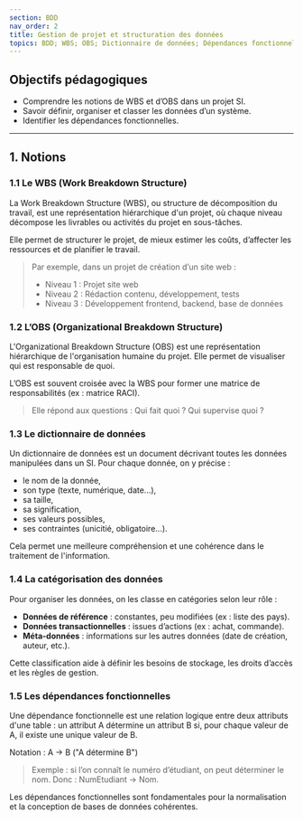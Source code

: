 ```yaml
---
section: BDD
nav_order: 2
title: Gestion de projet et structuration des données
topics: BDD; WBS; OBS; Dictionnaire de données; Dépendances fonctionnelles
---
```


## Objectifs pédagogiques

- Comprendre les notions de WBS et d’OBS dans un projet SI.
- Savoir définir, organiser et classer les données d’un système.
- Identifier les dépendances fonctionnelles.

---

## 1. Notions

### 1.1 Le WBS (Work Breakdown Structure)

La Work Breakdown Structure (WBS), ou structure de décomposition du travail, est une représentation hiérarchique d'un projet, où chaque niveau décompose les livrables ou activités du projet en sous-tâches.

Elle permet de structurer le projet, de mieux estimer les coûts, d’affecter les ressources et de planifier le travail.

> Par exemple, dans un projet de création d’un site web :
>
> - Niveau 1 : Projet site web
> - Niveau 2 : Rédaction contenu, développement, tests
> - Niveau 3 : Développement frontend, backend, base de données

### 1.2 L’OBS (Organizational Breakdown Structure)

L'Organizational Breakdown Structure (OBS) est une représentation hiérarchique de l'organisation humaine du projet. Elle permet de visualiser qui est responsable de quoi.

L’OBS est souvent croisée avec la WBS pour former une matrice de responsabilités (ex : matrice RACI).

> Elle répond aux questions : Qui fait quoi ? Qui supervise quoi ?

### 1.3 Le dictionnaire de données

Un dictionnaire de données est un document décrivant toutes les données manipulées dans un SI. Pour chaque donnée, on y précise :

- le nom de la donnée,
- son type (texte, numérique, date...),
- sa taille,
- sa signification,
- ses valeurs possibles,
- ses contraintes (unicitié, obligatoire...).

Cela permet une meilleure compréhension et une cohérence dans le traitement de l'information.

### 1.4 La catégorisation des données

Pour organiser les données, on les classe en catégories selon leur rôle :

- **Données de référence** : constantes, peu modifiées (ex : liste des pays).
- **Données transactionnelles** : issues d’actions (ex : achat, commande).
- **Méta-données** : informations sur les autres données (date de création, auteur, etc.).

Cette classification aide à définir les besoins de stockage, les droits d’accès et les règles de gestion.

### 1.5 Les dépendances fonctionnelles

Une dépendance fonctionnelle est une relation logique entre deux attributs d'une table : un attribut A détermine un attribut B si, pour chaque valeur de A, il existe une unique valeur de B.

Notation : A → B ("A détermine B")

> Exemple : si l’on connaît le numéro d’étudiant, on peut déterminer le nom. Donc : NumEtudiant → Nom.

Les dépendances fonctionnelles sont fondamentales pour la normalisation et la conception de bases de données cohérentes.
